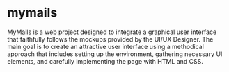 # mymails

MyMails is a web project designed to integrate a graphical user interface that faithfully follows the mockups provided by the UI/UX Designer. The main goal is to create an attractive user interface using a methodical approach that includes setting up the environment, gathering necessary UI elements, and carefully implementing the page with HTML and CSS.
